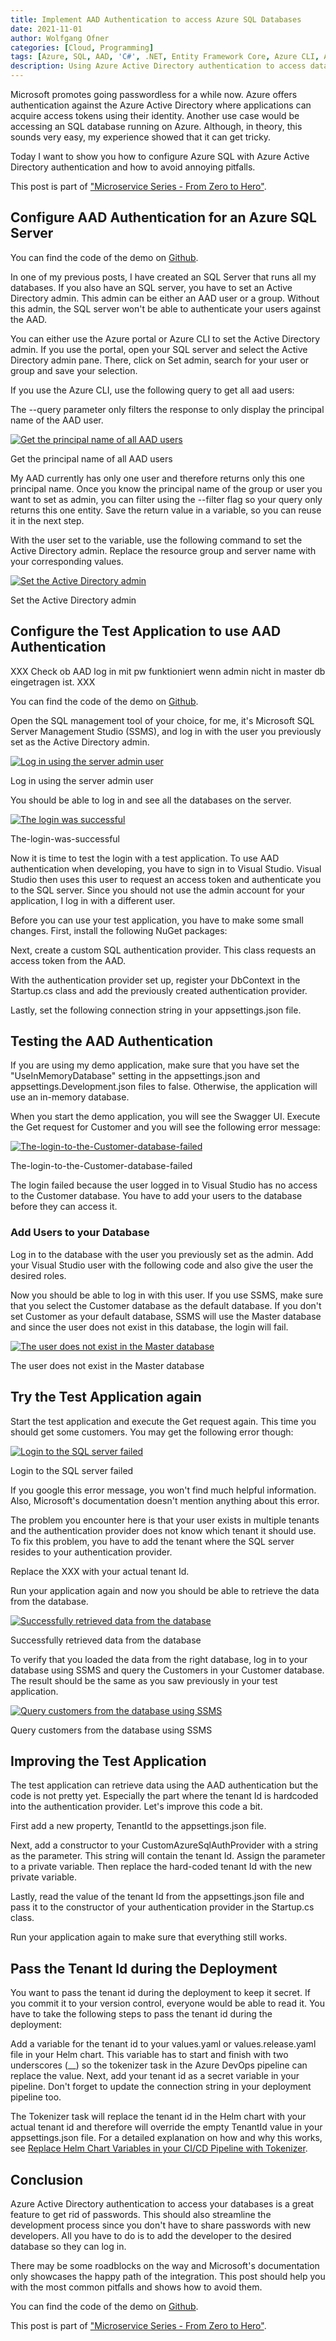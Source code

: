 ```yaml
---
title: Implement AAD Authentication to access Azure SQL Databases
date: 2021-11-01
author: Wolfgang Ofner
categories: [Cloud, Programming]
tags: [Azure, SQL, AAD, 'C#', .NET, Entity Framework Core, Azure CLI, Azure SQL]
description: Using Azure Active Directory authentication to access data from an Azure SQL Server can be implemented easily and helps you to go passwordless. 
---
```


Microsoft promotes going passwordless for a while now. Azure offers authentication against the Azure Active Directory where applications can acquire access tokens using their identity. Another use case would be accessing an SQL database running on Azure. Although, in theory, this sounds very easy, my experience showed that it can get tricky.

Today I want to show you how to configure Azure SQL with Azure Active Directory authentication and how to avoid annoying pitfalls.

This post is part of ["Microservice Series - From Zero to Hero"](/microservice-series-from-zero-to-hero).

## Configure AAD Authentication for an Azure SQL Server

You can find the code of the demo on <a href="https://github.com/WolfgangOfner/MicroserviceDemo/tree/master/CustomerApi" target="_blank" rel="noopener noreferrer">Github</a>.

In one of my previous posts, I have created an SQL Server that runs all my databases. If you also have an SQL server, you have to set an Active Directory admin. This admin can be either an AAD user or a group. Without this admin, the SQL server won't be able to authenticate your users against the AAD.

You can either use the Azure portal or Azure CLI to set the Active Directory admin. If you use the portal, open your SQL server and select the Active Directory admin pane. There, click on Set admin, search for your user or group and save your selection.

If you use the Azure CLI, use the following query to get all aad users:

<script src="https://gist.github.com/WolfgangOfner/2a369b0bd181aaec0219fc066d7fc215.js"></script>

The --query parameter only filters the response to only display the principal name of the AAD user.

<div class="col-12 col-sm-10 aligncenter">
  <a href="/assets/img/posts/2021/11/Get-the-principal-name-of-all-AAD-users.jpg"><img loading="lazy" src="/assets/img/posts/2021/11/Get-the-principal-name-of-all-AAD-users.jpg" alt="Get the principal name of all AAD users" /></a>
  
  <p>
   Get the principal name of all AAD users
  </p>
</div>

My AAD currently has only one user and therefore returns only this one principal name. Once you know the principal name of the group or user you want to set as admin, you can filter using the --filter flag so your query only returns this one entity. Save the return value in a variable, so you can reuse it in the next step.

<script src="https://gist.github.com/WolfgangOfner/fc620c85759c02f6ef8d58f5db8696f9.js"></script>

With the user set to the variable, use the following command to set the Active Directory admin. Replace the resource group and server name with your corresponding values.

<script src="https://gist.github.com/WolfgangOfner/40e53882bd0d349e93a7101783148bc7.js"></script>


<div class="col-12 col-sm-10 aligncenter">
  <a href="/assets/img/posts/2021/11/Set-the-Active-Directory-admin.jpg"><img loading="lazy" src="/assets/img/posts/2021/11/Set-the-Active-Directory-admin.jpg" alt="Set the Active Directory admin" /></a>
  
  <p>
   Set the Active Directory admin
  </p>
</div>

## Configure the Test Application to use AAD Authentication 

XXX Check ob AAD log in mit pw funktioniert wenn admin nicht in master db eingetragen ist. XXX

You can find the code of the demo on <a href="https://github.com/WolfgangOfner/MicroserviceDemo/tree/master/CustomerApi" target="_blank" rel="noopener noreferrer">Github</a>.

Open the SQL management tool of your choice, for me, it's Microsoft SQL Server Management Studio (SSMS), and log in with the user you previously set as the Active Directory admin.

<div class="col-12 col-sm-10 aligncenter">
  <a href="/assets/img/posts/2021/11/Log-in-using-the-server-admin-user.jpg"><img loading="lazy" src="/assets/img/posts/2021/11/Log-in-using-the-server-admin-user.jpg" alt="Log in using the server admin user" /></a>
  
  <p>
   Log in using the server admin user
  </p>
</div>

You should be able to log in and see all the databases on the server.

<div class="col-12 col-sm-10 aligncenter">
  <a href="/assets/img/posts/2021/11/The-login-was-successful.jpg"><img loading="lazy" src="/assets/img/posts/2021/11/The-login-was-successful.jpg" alt="The login was successful" /></a>
  
  <p>
   The-login-was-successful
  </p>
</div>

Now it is time to test the login with a test application. To use AAD authentication when developing, you have to sign in to Visual Studio. Visual Studio then uses this user to request an access token and authenticate you to the SQL server. Since you should not use the admin account for your application, I log in with a different user.

Before you can use your test application, you have to make some small changes. First, install the following NuGet packages:

<script src="https://gist.github.com/WolfgangOfner/ac7e15877b4f3d482ba16bb0c3b214ab.js"></script>

Next, create a custom SQL authentication provider. This class requests an access token from the AAD.

<script src="https://gist.github.com/WolfgangOfner/4faaf043f6fed35b567e61b71e2024d7.js"></script>

With the authentication provider set up, register your DbContext in the Startup.cs class and add the previously created authentication provider.

<script src="https://gist.github.com/WolfgangOfner/df5aeda2699ce2218a0e771b7864ccc8.js"></script>

Lastly, set the following connection string in your appsettings.json file.

<script src="https://gist.github.com/WolfgangOfner/a3b7c8ee3529784c771142559c03002e.js"></script>

## Testing the AAD Authentication

If you are using my demo application, make sure that you have set the "UseInMemoryDatabase" setting in the appsettings.json and appsettings.Development.json files to false. Otherwise, the application will use an in-memory database. 

When you start the demo application, you will see the Swagger UI. Execute the Get request for Customer and you will see the following error message:

<div class="col-12 col-sm-10 aligncenter">
  <a href="/assets/img/posts/2021/11/The-login-to-the-Customer-database-failed.jpg"><img loading="lazy" src="/assets/img/posts/2021/11/The-login-to-the-Customer-database-failed.jpg" alt="The-login-to-the-Customer-database-failed" /></a>
  
  <p>
   The-login-to-the-Customer-database-failed
  </p>
</div>

The login failed because the user logged in to Visual Studio has no access to the Customer database. You have to add your users to the database before they can access it.

### Add Users to your Database

Log in to the database with the user you previously set as the admin. Add your Visual Studio user with the following code and also give the user the desired roles. 

<script src="https://gist.github.com/WolfgangOfner/9141fb00fad16c11cee75d3e756b931c.js"></script>

Now you should be able to log in with this user. If you use SSMS, make sure that you select the Customer database as the default database. If you don't set Customer as your default database, SSMS will use the Master database and since the user does not exist in this database, the login will fail.

<div class="col-12 col-sm-10 aligncenter">
  <a href="/assets/img/posts/2021/11/The-user-does-not-exist-in-the-Master-database.jpg"><img loading="lazy" src="/assets/img/posts/2021/11/The-user-does-not-exist-in-the-Master-database.jpg" alt="The user does not exist in the Master database" /></a>
  
  <p>
   The user does not exist in the Master database
  </p>
</div>

## Try the Test Application again

Start the test application and execute the Get request again. This time you should get some customers. You may get the following error though:

<div class="col-12 col-sm-10 aligncenter">
  <a href="/assets/img/posts/2021/11/Login-to-the-SQL-server-failed.jpg"><img loading="lazy" src="/assets/img/posts/2021/11/Login-to-the-SQL-server-failed.jpg" alt="Login to the SQL server failed" /></a>
  
  <p>
   Login to the SQL server failed
  </p>
</div>

If you google this error message, you won't find much helpful information. Also, Microsoft's documentation doesn't mention anything about this error. 

The problem you encounter here is that your user exists in multiple tenants and the authentication provider does not know which tenant it should use. To fix this problem, you have to add the tenant where the SQL server resides to your authentication provider.

<script src="https://gist.github.com/WolfgangOfner/ff225ea73729718378fbafe7b4a4e412.js"></script>

Replace the XXX with your actual tenant Id.

Run your application again and now you should be able to retrieve the data from the database.

<div class="col-12 col-sm-10 aligncenter">
  <a href="/assets/img/posts/2021/11/Successfully-retrieved-data-from-the-database.jpg"><img loading="lazy" src="/assets/img/posts/2021/11/Successfully-retrieved-data-from-the-database.jpg" alt="Successfully retrieved data from the database" /></a>
  
  <p>
   Successfully retrieved data from the database
  </p>
</div>

To verify that you loaded the data from the right database, log in to your database using SSMS and query the Customers in your Customer database. The result should be the same as you saw previously in your test application.

<div class="col-12 col-sm-10 aligncenter">
  <a href="/assets/img/posts/2021/11/Query-customers-from-the-database-using-SSMS.jpg"><img loading="lazy" src="/assets/img/posts/2021/11/Query-customers-from-the-database-using-SSMS.jpg" alt="Query customers from the database using SSMS" /></a>
  
  <p>
   Query customers from the database using SSMS
  </p>
</div>

## Improving the Test Application

The test application can retrieve data using the AAD authentication but the code is not pretty yet. Especially the part where the tenant Id is hardcoded into the authentication provider. Let's improve this code a bit.

First add a new property, TenantId to the appsettings.json file.

<script src="https://gist.github.com/WolfgangOfner/0097a26acdf4da885007bb9c39134765.js"></script>

Next, add a constructor to your CustomAzureSqlAuthProvider with a string as the parameter. This string will contain the tenant Id. Assign the parameter to a private variable. Then replace the hard-coded tenant Id with the new private variable.

<script src="https://gist.github.com/WolfgangOfner/e45dd2710f31631e342d0fcacc2e9e07.js"></script>

Lastly, read the value of the tenant Id from the appsettings.json file and pass it to the constructor of your authentication provider in the Startup.cs class.

<script src="https://gist.github.com/WolfgangOfner/2623f3a357887415caa6a529ae240219.js"></script>

Run your application again to make sure that everything still works.

## Pass the Tenant Id during the Deployment

You want to pass the tenant id during the deployment to keep it secret. If you commit it to your version control, everyone would be able to read it. You have to take the following steps to pass the tenant id during the deployment:

Add a variable for the tenant id to your values.yaml or values.release.yaml file in your Helm chart. This variable has to start and finish with two underscores (\_\_) so the tokenizer task in the Azure DevOps pipeline can replace the value. Next, add your tenant id as a secret variable in your pipeline. Don't forget to update the connection string in your deployment pipeline too.

The Tokenizer task will replace the tenant id in the Helm chart with your actual tenant id and therefore will override the empty TenantId value in your appsettings.json file. For a detailed explanation on how and why this works, see [Replace Helm Chart Variables in your CI/CD Pipeline with Tokenizer](/replace-helm-variables-tokenizer).

## Conclusion

Azure Active Directory authentication to access your databases is a great feature to get rid of passwords. This should also streamline the development process since you don't have to share passwords with new developers. All you have to do is to add the developer to the desired database so they can log in. 

There may be some roadblocks on the way and Microsoft's documentation only showcases the happy path of the integration. This post should help you with the most common pitfalls and shows how to avoid them.

You can find the code of the demo on <a href="https://github.com/WolfgangOfner/MicroserviceDemo/tree/master/CustomerApi" target="_blank" rel="noopener noreferrer">Github</a>.

This post is part of ["Microservice Series - From Zero to Hero"](/microservice-series-from-zero-to-hero).